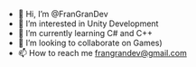 - 👋 Hi, I’m @FranGranDev
- 👀 I’m interested in Unity Development
- 🌱 I’m currently learning C# and C++
- 💞️ I’m looking to collaborate on Games)
- 📫 How to reach me frangrandev@gmail.com

<!---
FranGranDev/FranGranDev is a ✨ special ✨ repository because its `README.md` (this file) appears on your GitHub profile.
You can click the Preview link to take a look at your changes.
--->
